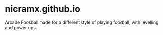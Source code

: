 # nicramx.github.io
Arcade Foosball made for a different style of playing foosball, with levelling and power ups.
